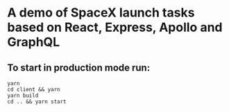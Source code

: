 # A demo of SpaceX launch tasks based on React, Express, Apollo and GraphQL
## To start in production mode run:
```shell
yarn
cd client && yarn
yarn build
cd .. && yarn start
```
